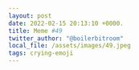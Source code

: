 ```yaml
---
layout: post
date: 2022-02-15 20:13:10 +0000.
title: Meme #49
twitter_author: "@boilerbitroom"
local_file: /assets/images/49.jpeg
tags: crying-emoji
---
```

